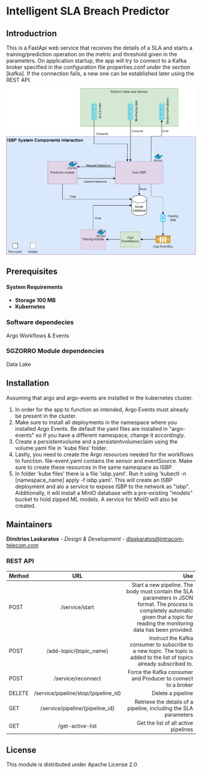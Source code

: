 # Intelligent SLA Breach Predictor

## Introductrion
This is a FastApi web service that receives the details of a SLA and starts a training/prediction operation on the metric and threshold given in the parameters. On application startup, the app will try to connect to a Kafka broker specified in the configuration file properties.conf under the section [kafka]. If the connection fails, a new one can be established later using the REST API.

![ISBP Architecture Components](https://github.com/5GZORRO/sla-breach-predictor/blob/main/ISBP.png?raw=true)

## Prerequisites

#### System Requirements

* **Storage 100 MB**
* **Kubernetes**

### Software dependecies

Argo Workflows & Events

### 5GZORRO Module dependencies

Data Lake

## Installation

Assuming that argo and argo-events are installed in the kubernetes cluster.

1) In order for the app to function as intended, Argo Events must already be present in the cluster.
2) Make sure to install all deployments in the namespace where you installed Argo Events. Be default the yaml files are installed in "argo-events" so if you have a different namespace, change it accordingly.
3) Create a persistentvolume and a persistentvolumeclaim using the volume.yaml file in 'kube files' folder.
4) Lastly, you need to create the Argo resources needed for the workflows to function. file-event.yaml contains the sensor and eventSource. Make sure to create these resources in the same namespace as ISBP.
5) In folder 'kube files' there is a file 'isbp.yaml'. Run it using 'kubectl -n [namespace_name] apply -f isbp.yaml'. This will create an ISBP  deployment and alo a service to expose ISBP to the network as "isbp". Additionally, it will install a MinIO database with a pre-existing "models" bucket to hold zipped ML models. A service for MinIO will also be created.

## Maintainers
**Dimitrios Laskaratos** - *Design & Development* - dlaskaratos@intracom-telecom.com

### REST API 

| Method        | URL           | Use   |
| ------------- |:-------------:| -----:|
| POST      |/service/start|Start a new pipeline. The body must contain the SLA parameters in JSON format. The process is completely automatic given that a topic for reading the monitoring data has been provided. |
| POST      |/add-topic/{topic_name}|Instruct the Kafka consumer to subscribe to a new topic. The topic is added to the list of topics already subscribed to. |
| POST |/service/reconnect  |Force the Kafka consumer and Producer to connect to a broker  |
| DELETE |/service/pipeline/stop/{pipeline_id}| Delete a pipeline  |
| GET |/service/pipeline/{pipeline_id}|Retrieve the details of a pipeline, including the SLA parameters  |
| GET |/get-active-list|Get the list of all active pipelines  |

## License
This module is distributed under Apache License 2.0
